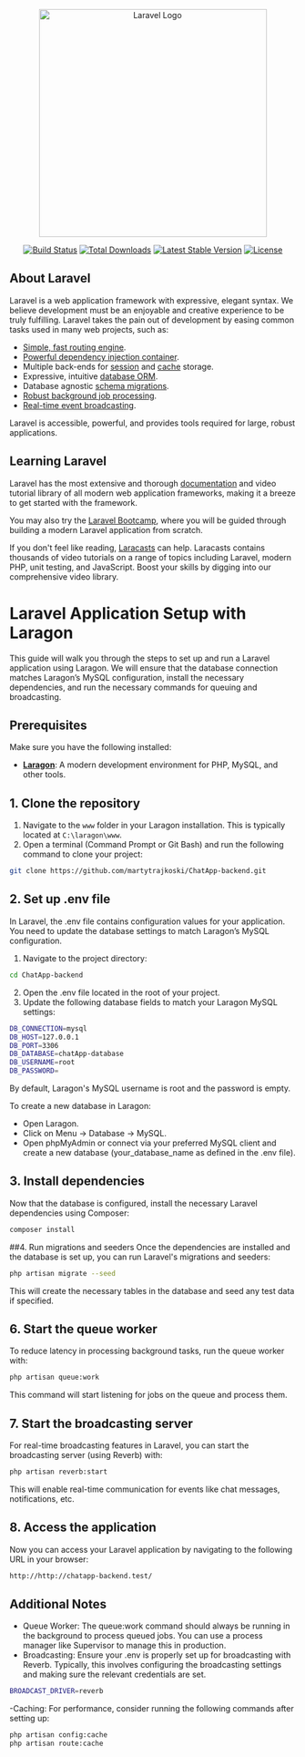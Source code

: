 <p align="center"><a href="https://laravel.com" target="_blank"><img src="https://raw.githubusercontent.com/laravel/art/master/logo-lockup/5%20SVG/2%20CMYK/1%20Full%20Color/laravel-logolockup-cmyk-red.svg" width="400" alt="Laravel Logo"></a></p>

<p align="center">
<a href="https://github.com/laravel/framework/actions"><img src="https://github.com/laravel/framework/workflows/tests/badge.svg" alt="Build Status"></a>
<a href="https://packagist.org/packages/laravel/framework"><img src="https://img.shields.io/packagist/dt/laravel/framework" alt="Total Downloads"></a>
<a href="https://packagist.org/packages/laravel/framework"><img src="https://img.shields.io/packagist/v/laravel/framework" alt="Latest Stable Version"></a>
<a href="https://packagist.org/packages/laravel/framework"><img src="https://img.shields.io/packagist/l/laravel/framework" alt="License"></a>
</p>

## About Laravel

Laravel is a web application framework with expressive, elegant syntax. We believe development must be an enjoyable and creative experience to be truly fulfilling. Laravel takes the pain out of development by easing common tasks used in many web projects, such as:

- [Simple, fast routing engine](https://laravel.com/docs/routing).
- [Powerful dependency injection container](https://laravel.com/docs/container).
- Multiple back-ends for [session](https://laravel.com/docs/session) and [cache](https://laravel.com/docs/cache) storage.
- Expressive, intuitive [database ORM](https://laravel.com/docs/eloquent).
- Database agnostic [schema migrations](https://laravel.com/docs/migrations).
- [Robust background job processing](https://laravel.com/docs/queues).
- [Real-time event broadcasting](https://laravel.com/docs/broadcasting).

Laravel is accessible, powerful, and provides tools required for large, robust applications.

## Learning Laravel

Laravel has the most extensive and thorough [documentation](https://laravel.com/docs) and video tutorial library of all modern web application frameworks, making it a breeze to get started with the framework.

You may also try the [Laravel Bootcamp](https://bootcamp.laravel.com), where you will be guided through building a modern Laravel application from scratch.

If you don't feel like reading, [Laracasts](https://laracasts.com) can help. Laracasts contains thousands of video tutorials on a range of topics including Laravel, modern PHP, unit testing, and JavaScript. Boost your skills by digging into our comprehensive video library.

# Laravel Application Setup with Laragon

This guide will walk you through the steps to set up and run a Laravel application using Laragon. We will ensure that the database connection matches Laragon’s MySQL configuration, install the necessary dependencies, and run the necessary commands for queuing and broadcasting.

## Prerequisites

Make sure you have the following installed:

- **[Laragon](https://laragon.org/)**: A modern development environment for PHP, MySQL, and other tools.

## 1. Clone the repository

1. Navigate to the `www` folder in your Laragon installation. This is typically located at `C:\laragon\www`.
2. Open a terminal (Command Prompt or Git Bash) and run the following command to clone your project:

```bash
git clone https://github.com/martytrajkoski/ChatApp-backend.git
```

## 2. Set up .env file
In Laravel, the .env file contains configuration values for your application. You need to update the database settings to match Laragon’s MySQL configuration.

1. Navigate to the project directory:
```bash
cd ChatApp-backend
```
2. Open the .env file located in the root of your project.
3. Update the following database fields to match your Laragon MySQL settings:
```bash
DB_CONNECTION=mysql
DB_HOST=127.0.0.1
DB_PORT=3306
DB_DATABASE=chatApp-database
DB_USERNAME=root
DB_PASSWORD=
```
By default, Laragon's MySQL username is root and the password is empty.

To create a new database in Laragon:
- Open Laragon.
- Click on Menu → Database → MySQL.
- Open phpMyAdmin or connect via your preferred MySQL client and create a new database (your_database_name as defined in the .env file).

## 3. Install dependencies
Now that the database is configured, install the necessary Laravel dependencies using Composer:

```bash
composer install
```

##4. Run migrations and seeders
Once the dependencies are installed and the database is set up, you can run Laravel's migrations and seeders:

```bash
php artisan migrate --seed
```
This will create the necessary tables in the database and seed any test data if specified.

## 6. Start the queue worker
To reduce latency in processing background tasks, run the queue worker with:
```bash
php artisan queue:work
```
This command will start listening for jobs on the queue and process them.

## 7. Start the broadcasting server
For real-time broadcasting features in Laravel, you can start the broadcasting server (using Reverb) with:

```bash
php artisan reverb:start
```
This will enable real-time communication for events like chat messages, notifications, etc.

## 8. Access the application
Now you can access your Laravel application by navigating to the following URL in your browser:

```bash
http://http://chatapp-backend.test/
```

## Additional Notes
- Queue Worker: The queue:work command should always be running in the background to process queued jobs. You can use a process manager like Supervisor to manage this in production.
- Broadcasting: Ensure your .env is properly set up for broadcasting with Reverb. Typically, this involves configuring the broadcasting settings and making sure the relevant credentials are set.

```bash
BROADCAST_DRIVER=reverb
```
-Caching: For performance, consider running the following commands after setting up:
```bash
php artisan config:cache
php artisan route:cache
```
